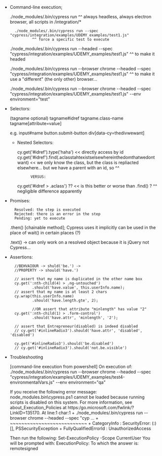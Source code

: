 - Command-line execution;

	./node_modules/.bin/cypress run
		^^ always headless, always electron browser, all scripts in /integration/* 

        ./node_modules/.bin/cypress run --spec "cypress/integration/examples/UDEMY_examples/test1.js"
                ^^ force a specific test to execute

	./node_modules/.bin/cypress run --headed --spec "cypress/integration/examples/UDEMY_examples/test1.js"
		^^ to make it headed

	./node_modules/.bin/cypress run --browser chrome --headed --spec "cypress/integration/examples/UDEMY_examples/test1.js"
                ^^ to make it use a "different" (the only other) browser...

	./node_modules/.bin/cypress run --browser chrome --headed --spec "cypress/integration/examples/UDEMY_examples/test1.js" --env environment="test"


- Selectors:

	(tagname optional)
	tagname#idref
	tagname.class-name
	tagname[attribute=value]


	e.g. 	input#name
		button.submit-button
		div[data-cy=thedivwewant]



    - Nested Selectors:

		cy.get('#idref').type('haha')  << directly access by id
		cy.get('#idref').find(.aclasstahtexistselsewhereinthedomthatwedontwant)  << we only know the class, but the class is repliacted elsewhere... but we have a parent with an id, so ^^

                VERSUS:
		cy.get('#idref > .aclass') ?? << is this better or worse than    .find() ?
				^^ negligible difference apparently			



- Promises:

		Resolved: the step is executed
		Rejected: there is an error in the step
		Pending: yet to execute

	.then() [chainable method]; Cypress uses it implicitly
		can be used in the place of wait() in certain places (?)


	.text() -> can only work on a resolved object because it is jQuery not Cypress...


- Assertions:

        //BEHVAIOUR -> shuld('be.') ->
        //PROPERTY -> should('have.')

        // assert that my name is duplicated in the other name box
        cy.get(':nth-child(4) > .ng-untouched')
                .should('have.value', this.userInfo.name);
        // assert that my name is at least 2 chars
        cy.wrap(this.userInfo.name)
                .should('have.length.gte', 2);

                //OR assert that attribute "minlength" has value "2"
        cy.get(':nth-child(1) > .form-control')
                .should('have.attr', 'minlength', '2');

        // assert that Entrepreneur(disabled) is indeed disabled
        // cy.get('#inlineRadio3').should('have.attr', 'disabled', 'disabled')

        cy.get('#inlineRadio3').should('be.disabled')
        // cy.get('#inlineRadio3').should('not.be.visible')



- Troubleshooting

	[command-line execution from powershell]
	On execution of:
		./node_modules/.bin/cypress run --browser chrome --headed --spec "cypress/integration/examples/UDEMY_examples/test4-environmentalVars.js" --env environment="qa"

	If you receive the following error message:
		node_modules\.bin\cypress.ps1 cannot be loaded
		because running scripts is disabled on this system. For more information, see about_Execution_Policies at
		https:/go.microsoft.com/fwlink/?LinkID=135170.
		At line:1 char:1
		+ ./node_modules/.bin/cypress run --browser chrome --headed --spec "cyp ...
		+ ~~~~~~~~~~~~~~~~~~~~~~~~~~~
    		+ CategoryInfo          : SecurityError: (:) [], PSSecurityException
    		+ FullyQualifiedErrorId : UnauthorizedAccess

	Then run the following:
		Set-ExecutionPolicy -Scope CurrentUser
	You will be prompted with:
		ExecutionPolicy:
	To which the answer is: 
		remotesigned

